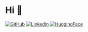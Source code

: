 # Hi 👋

[![GitHub](https://img.shields.io/badge/GitHub-%40tongplw-239a3b.svg)](https://github.com/tongplw)
[![LinkedIn](https://img.shields.io/badge/LinkedIn-Pollawat%20Hongwimol-0c66c3.svg)](https://www.linkedin.com/in/tongplw/)
[![HuggingFace](https://img.shields.io/badge/HuggingFace-Pollawat-f5c33a.svg)](https://huggingface.co/Pollawat/)

